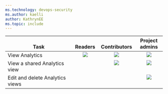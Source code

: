 ```yaml
---
ms.technology: devops-security
ms.author: kaelli
author: KathrynEE
ms.topic: include
---
```


<table>
<tr valign="bottom">
<th width="41%">Task</th>
<th width="12%">Readers</th>
<th width="15%">Contributors</th>
<th width="17%">Project admins</th>
</tr>
<tbody valign="top" align="center">
<tr>
<td align="left">View Analytics 
</td>
<td><img src="/azure/devops/media/icons/checkmark.png"/></td>
<td><img src="/azure/devops/media/icons/checkmark.png"/></td>
<td><img src="/azure/devops/media/icons/checkmark.png"/></td>
</tr>
<tr>
<td align="left">View a shared Analytics view</td>
<td> </td>
<td><img src="/azure/devops/media/icons/checkmark.png"/></td>
<td><img src="/azure/devops/media/icons/checkmark.png"/></td>
</tr>
<tr>
<td align="left">Edit and delete Analytics views 
</td>
<td> </td>
<td> </td>
<td><img src="/azure/devops/media/icons/checkmark.png"/></td>
</tr>
</tbody>
</table>
